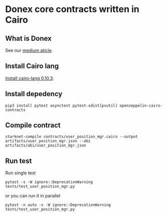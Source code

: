 # Donex core contracts written in Cairo

## What is Donex

See our [medium aticle](https://medium.com/@donexfinance/introducing-donex-finance-4818e4fa3a99).

## Install Cairo lang

[Install cairo-lang 0.10.3](https://www.cairo-lang.org/docs/quickstart.html#quickstart).
## Install depedency

```
pip3 install pytest asynctest pytest-xdist[psutil] openzeppelin-cairo-contracts
```

## Compile contract

```starknet-compile contracts/user_position_mgr.cairo --output artifacts/user_position_mgr.json --abi artifacts/abi/user_position_mgr.json```

## Run test

Run single test

```pytest -s -W ignore::DeprecationWarning tests/test_user_position_mgr.py```

or you can run it in parallel

```pytest -n auto -s -W ignore::DeprecationWarning tests/test_user_position_mgr.py```